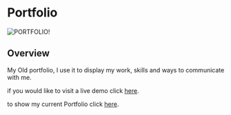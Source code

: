 # Portfolio

![PORTFOLIO!](https://www14.0zz0.com/2023/03/15/14/867631256.png)

## Overview

My Old portfolio, I use it to display my work, skills and ways to communicate with me.

if you would like to visit a live demo click [here](https://portfolio-ten-phi-53.vercel.app/).

to show my current Portfolio click [here](https://yasser-portfolio.vercel.app/).



